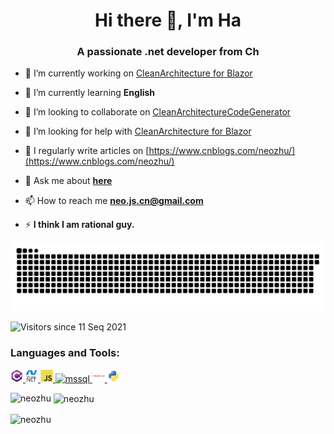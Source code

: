 
<h1 align="center">Hi there 👋, I'm Ha</h1>
<h3 align="center">A passionate .net developer from Ch</h3>


- 🔭 I’m currently working on [CleanArchitecture for Blazor](https://github.com/neozhu/CleanArchitectureWithBlazorServer)

- 🌱 I’m currently learning **English**

- 👯 I’m looking to collaborate on [CleanArchitectureCodeGenerator](https://github.com/neozhu/CleanArchitectureCodeGenerator)

- 🤝 I’m looking for help with [CleanArchitecture for Blazor](https://github.com/neozhu/CleanArchitectureWithBlazorServer)

- 📝 I regularly write articles on [https://www.cnblogs.com/neozhu/](https://www.cnblogs.com/neozhu/)

- 💬 Ask me about [**here**](https://github.com/neozhu/neozhu/issues)

- 📫 How to reach me **neo.js.cn@gmail.com**

- ⚡ **I think I am rational guy.**

![](https://raw.githubusercontent.com/neozhu/neozhu/main/assets/github-contribution-grid-snake.svg)

![Visitors since 11 Seq 2021](http://estruyf-github.azurewebsites.net/api/VisitorHit?user=neozhu&repo=neozhu&countColor=%237B1E7A)

<h3 align="left">Languages and Tools:</h3>

<a href="https://www.w3schools.com/cs/" target="_blank"> <img src="https://raw.githubusercontent.com/devicons/devicon/master/icons/csharp/csharp-original.svg" alt="csharp" width="20" height="20"/> </a> 
<a href="https://dotnet.microsoft.com/" target="_blank"> <img src="https://raw.githubusercontent.com/devicons/devicon/master/icons/dot-net/dot-net-original-wordmark.svg" alt="dotnet" width="20" height="20"/> </a>
 <a href="https://developer.mozilla.org/en-US/docs/Web/JavaScript" target="_blank"> <img src="https://raw.githubusercontent.com/devicons/devicon/master/icons/javascript/javascript-original.svg" alt="javascript" width="20" height="20"/> </a> <a href="https://www.microsoft.com/en-us/sql-server" target="_blank"> <img src="https://www.svgrepo.com/show/303229/microsoft-sql-server-logo.svg" alt="mssql" width="20" height="20"/> </a> 
  <a href="https://www.oracle.com/" target="_blank"> <img src="https://raw.githubusercontent.com/devicons/devicon/master/icons/oracle/oracle-original.svg" alt="oracle" width="20" height="20"/> </a> <a href="https://www.python.org" target="_blank"> <img src="https://raw.githubusercontent.com/devicons/devicon/master/icons/python/python-original.svg" alt="python" width="20" height="20"/> </a> </p>

<p><img align="left" src="https://github-readme-stats.vercel.app/api/top-langs?username=neozhu&show_icons=true&locale=en&layout=compact&langs_count=4&hide=css,jupyter%20notebook,html,powershell,php" alt="neozhu" /></p>

<p>&nbsp;<img align="center" src="https://github-readme-stats.vercel.app/api?username=neozhu&show_icons=true&locale=en" alt="neozhu" /></p>

<p><img align="center" src="https://github-readme-streak-stats.herokuapp.com/?user=neozhu&" alt="neozhu" /></p>

